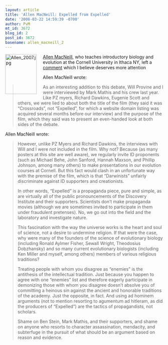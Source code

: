 ```yaml
---
layout: article
title: 'Allen MacNeill: Expelled from Expelled'
date: '2008-03-22 14:59:39 -0700'
author: PvM
mt_id: 3672
blog_id: 2
post_id: 3672
basename: allen_macneill_2
---
```

[<img src="http://pandasthumb.org/assets_c/2008/03/Allen_2007-thumb-100x127.jpg" alt="Allen_2007.jpg" width="100" height="127" style="float: left; margin: 0 20px 20px 0;" class="mt-image-left" />](http://pandasthumb.org/archives/Allen_2007.html)[Allen MacNeill](http://evolutionlist.blogspot.com/), who teaches introductory biology and evolution at the Cornell University in Ithaca NY, left a [comment](http://pandasthumb.org/archives/2008/03/getexpelled-rsv.html#comment-147828) which I believe deserves more attention

Allen MacNeill wrote:

> As an interesting addition to this debate, Will Provine and I were interviewed by Mark Mathis and his crew last year. Like PZ myers, Richard Dawkins, Eugenie Scott and others, we were lied to about both the title of the film (they said it was “Crossroads”, not “Expelled”, for which a website domain listing was acquired several months before our interview) and the purpose of the film, which they said was to present an even-handed look at both sides of the debate.

Allen MacNeill wrote:

> However, unlike PZ Myers and Richard Dawkins, the interviews with Will and I were not included in the film. Why not? Because (as many posters at this site are well aware), we regularly invite ID proponents (such as Michael Behe, John Sanford, Hannah Maxson, and Phillip Johnson, among many others) to make presentations in our evolution courses at Cornell. But this fact would clash in an unfortunate way with the premise of the film, which is that “Darwinists” unfairly discriminate against ID supporters and creationists.
> 
> In other words, “Expelled” is a propaganda piece, pure and simple, as are virtually all of the public pronouncements of the Discovery Institute and their supporters. Scientists don’t make propaganda movies (although we are sometimes invited to participate in them under fraudulent pretenses). No, we go out into the field and the laboratory and investigate nature.
> 
> This fascination with the way the universe works is the heart and soul of science, not a desire to undermine religion. If that were the case, why were many of the founders of the science of evolutionary biology (including Ronald Aylmer Fisher, Sewall Wright, Theodosius Dobzhansky) and so many current evolutionary biologists (including Ken Miller and myself, among others) members of various religious traditions?
> 
> Treating people with whom you disagree as “enemies” is the antithesis of the intellectual tradition. Just because you happen to agree with one “enemies” list and therefore eagerly participate in demonizing those with whom you disagree doesn’t absolve you of committing a heinous sin against the ancient and honorable traditions of the academy. Just the opposite, in fact. And using ad hominem arguments (not to mention resorting to agumentum ad hitleram, as did the producers of “Expelled”) are the tactics of propagandists, not scholars.
> 
> Shame on Ben Stein, Mark Mathis, and their supporters, and shame on anyone who resorts to character assassination, mendacity, and subterfuge in the pursuit of what should be an argument based on reason and evidence.
